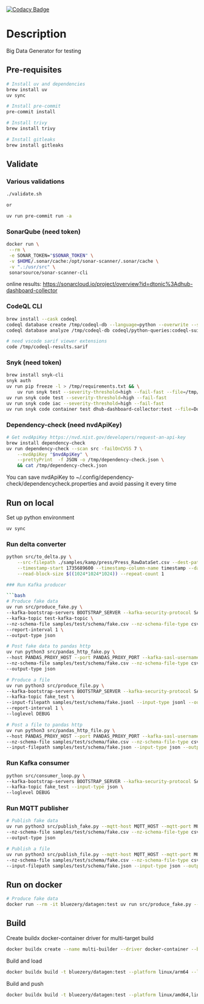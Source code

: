 [![Codacy Badge](https://app.codacy.com/project/badge/Grade/50357a4321da4972a58d387c6c821eb1)](https://app.codacy.com/gh/dataplatform-lab/datagen/dashboard?utm_source=gh&utm_medium=referral&utm_content=&utm_campaign=Badge_grade)

# Description

Big Data Generator for testing

## Pre-requisites

```bash
# Install uv and dependencies
brew install uv
uv sync

# Install pre-commit
pre-commit install

# Install trivy
brew install trivy

# Install gitleaks
brew install gitleaks
```

## Validate

### Various validations

```bash
./validate.sh

or

uv run pre-commit run -a
```

### SonarQube (need token)

```bash
docker run \
 --rm \
 -e SONAR_TOKEN="$SONAR_TOKEN" \
 -v $HOME/.sonar/cache:/opt/sonar-scanner/.sonar/cache \
 -v ".:/usr/src" \
 sonarsource/sonar-scanner-cli
```

online results: <https://sonarcloud.io/project/overview?id=dtonic%3Adhub-dashboard-collector>

### CodeQL CLI

```bash
brew install --cask codeql
codeql database create /tmp/codeql-db --language=python --overwrite --source-root src
codeql database analyze /tmp/codeql-db codeql/python-queries:codeql-suites/python-security-and-quality.qls --format=sarif-latest --output=/tmp/codeql-results.sarif

# need vscode sarif viewer extensions
code /tmp/codeql-results.sarif
```

### Snyk (need token)

```bash
brew install snyk-cli
snyk auth
uv run pip freeze -l > /tmp/requirements.txt && \
    uv run snyk test --severity-threshold=high --fail-fast --file=/tmp/requirements.txt
uv run snyk code test --severity-threshold=high --fail-fast
uv run snyk code iac --severity-threshold=high --fail-fast
uv run snyk code container test dhub-dashboard-collector:test --file=Dockerfile --severity-threshold=high --fail-fast
```

### Dependency-check (need nvdApiKey)

```bash
# Get nvdApiKey https://nvd.nist.gov/developers/request-an-api-key
brew install dependency-check
uv run dependency-check --scan src -failOnCVSS 7 \
    --nvdApiKey "$nvdApiKey" \
    --prettyPrint  -f JSON -o /tmp/dependency-check.json \
    && cat /tmp/dependency-check.json
```

You can save nvdApiKey to ~/.config/dependency-check/dependencycheck.properties and avoid passing it every time

## Run on local

Set up python environment

```bash
uv sync
```

### Run delta converter

````bash
python src/to_delta.py \
    --src-filepath ./samples/kamp/press/Press_RawDataSet.csv --dest-path .delta --column-map-file ./samples/mapper/kamp-press.json \
    --timestamp-start 1735689600 --timestamp-column-name timestamp --date-column-name date --delta-partition-by date \
    --read-block-size $((1024*1024*1024)) --repeat-count 1

### Run Kafka producer

```bash
# Produce fake data
uv run src/produce_fake.py \
--kafka-bootstrap-servers BOOTSTRAP_SERVER --kafka-security-protocol SASL_PLAINTEXT --kafka-sasl-username USERNAME --kafka-sasl-password PASSWORD \
--kafka-topic test-kafka-topic \
--nz-schema-file samples/test/schema/fake.csv --nz-schema-file-type csv \
--report-interval 1 \
--output-type json

# Post fake data to pandas http
uv run python3 src/pandas_http_fake.py \
--host PANDAS_PROXY_HOST --port PANDAS_PROXY_PORT --kafka-sasl-username USERNAME --kafka-sasl-password PASSWORD --ssl --kafka-topic test-kafka-topic \
--nz-schema-file samples/test/schema/fake.csv --nz-schema-file-type csv \
--output-type json

# Produce a file
uv run python3 src/produce_file.py \
--kafka-bootstrap-servers BOOTSTRAP_SERVER --kafka-security-protocol SASL_PLAINTEXT --kafka-sasl-username USERNAME --kafka-sasl-password PASSWORD \
--kafka-topic fake_test \
--input-filepath samples/test/schema/fake.jsonl --input-type jsonl --output-type json \
--report-interval 1 \
--loglevel DEBUG

# Post a file to pandas http
uv run python3 src/pandas_http_file.py \
--host PANDAS_PROXY_HOST --port PANDAS_PROXY_PORT --kafka-sasl-username USERNAME --kafka-sasl-password PASSWORD --ssl --kafka-topic test-kafka-topic \
--nz-schema-file samples/test/schema/fake.csv --nz-schema-file-type csv \
--input-filepath samples/test/schema/fake.json --input-type json --output-type json
````

### Run Kafka consumer

```bash
python src/consumer_loop.py \
--kafka-bootstrap-servers BOOTSTRAP_SERVER --kafka-security-protocol SASL_PLAINTEXT --kafka-sasl-username USERNAME --kafka-sasl-password PASSWORD \
--kafka-topic fake_test --input-type json \
--loglevel DEBUG
```

### Run MQTT publisher

```bash
# Publish fake data
uv run python3 src/publish_fake.py --mqtt-host MQTT_HOST --mqtt-port MQTT_PORT --mqtt-username MQTT_USERNAME --mqtt-password MQTT_PASSWORD  --mqtt-kafka-topic MQTT_TOPIC --mqtt-tls --mqtt-tls-insecure \
--nz-schema-file samples/test/schema/fake.csv --nz-schema-file-type csv \
--output-type json

# Publish a file
uv run python3 src/publish_file.py --mqtt-host MQTT_HOST --mqtt-port MQTT_PORT --mqtt-username MQTT_USERNAME --mqtt-password MQTT_PASSWORD  --mqtt-kafka-topic MQTT_TOPIC --mqtt-tls --mqtt-tls-insecure \
--nz-schema-file samples/test/schema/fake.csv --nz-schema-file-type csv \
--input-filepath samples/test/schema/fake.json --input-type json --output-type json
```

## Run on docker

```bash
# Produce fake data
docker run --rm -it bluezery/datagen:test uv run src/produce_fake.py --kafka-bootstrap-servers BOOTSTRAP_SERVER --kafka-security-protocol SASL_PLAINTEXT --kafka-sasl-username USERNAME --kafka-sasl-password PASSWORD --kafka-topic test-kafka-topic --rate 1  --report-interval 1
```

## Build

Create buildx docker-container driver for multi-target build

```bash
docker buildx create --name multi-builder --driver docker-container --bootstrap
```

Build and load

```bash
docker buildx build -t bluezery/datagen:test --platform linux/arm64 --load .
```

Build and push

```bash
docker buildx build -t bluezery/datagen:test --platform linux/amd64,linux/arm64 --push .
```
